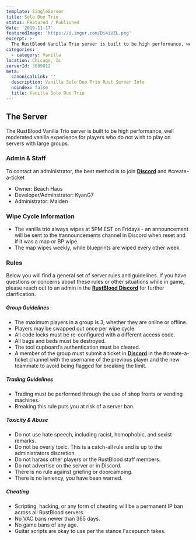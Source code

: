 ```yaml
---
template: SingleServer
title: Solo Duo Trio
status: Featured / Published
date: '2019-11-17'
featuredImage: 'https://i.imgur.com/Di4iVZL.png'
excerpt: >-
  The RustBlood Vanilla Trio server is built to be high performance, well moderated vanilla experience for players who do not wish to play on servers with large groups.
categories:
  - category: Vanilla
location: Chicago, IL
serverId: 3089012
meta:
  canonicalLink: ''
  description: Vanilla Solo Duo Trio Rust Server Info
  noindex: false
  title: Vanilla Solo Duo Trio
---
```

## The Server
The RustBlood Vanilla Trio server is built to be high performance, well moderated vanilla experience for players who do not wish to play on servers with large groups.
### Admin & Staff
To contact an administrator, the best method is to join **[Discord](https://discord.gg/bzT9Euc)** and #create-a-ticket
* Owner: Beach Haus
* Developer/Adminstrator: KyanG7
* Administrator: Maiden

### Wipe Cycle Information
* The vanilla trio always wipes at 5PM EST on Fridays - an announcement will be sent to the #announcements channel in Discord when reset and if it was a map or BP wipe.
* The map wipes weekly, while blueprints are wiped every other week.

### Rules
Below you will find a general set of server rules and guidelines. If you have questions or concerns about these rules or other situations while in game, please reach out to an admin in the **[RustBlood Discord](https://discord.gg/bzT9Euc)** for further clarification.

##### Group Guidelines
* The maximum players in a group is 3, whether they are online or offline.
* Players may be swapped out once per wipe cycle.
* All code locks must be re-configured with a different access code.
* All bags and beds must be destroyed.
* The tool cupboard’s authentication must be cleared.
* A member of the group must submit a ticket in **[Discord](https://discord.gg/bzT9Euc)** in the #create-a-ticket channel with the username of the previous player and the new teammate to avoid being flagged for breaking the limit.

##### Trading Guidelines
* Trading must be performed through the use of shop fronts or vending machines.
* Breaking this rule puts you at risk of a server ban.

##### Toxicity & Abuse
* Do not use hate speech, including racist, homophobic, and sexist remarks.
* Do not be overly toxic. This is a catch-all rule and is up to the administrators discretion.
* Do not harass other players or the RustBlood staff members.
* Do not advertise on the server or in Discord.
* There is no rule against griefing or doorcamping.
* There is no leniency, you have been warned.

##### Cheating
* Scripting, hacking, or any form of cheating will be a permanent IP ban across all RustBlood servers.
* No VAC bans newer than 365 days.
* No game bans of any age.
* Guitar scripts are okay to use per the stance Facepunch takes.